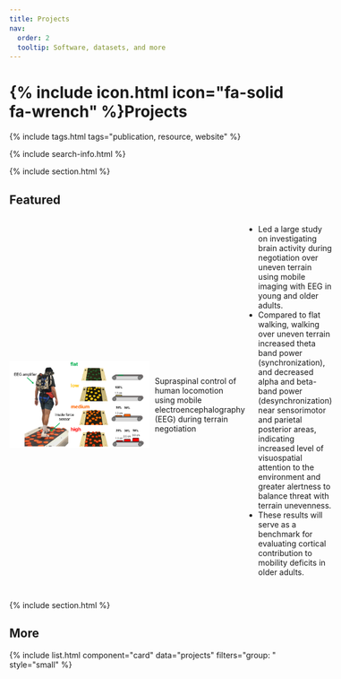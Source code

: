 ```yaml
---
title: Projects
nav:
  order: 2
  tooltip: Software, datasets, and more
---
```


# {% include icon.html icon="fa-solid fa-wrench" %}Projects

{% include tags.html tags="publication, resource, website" %}

{% include search-info.html %}

{% include section.html %}

## Featured

<div style="display: flex; align-items: center;">
    <img src="/images/website1_orig.png" alt="Image" width="250" height=auto style="margin-right: 10px;">
    <p>Supraspinal control of human locomotion using mobile electroencephalography (EEG) during terrain negotiation 
      <ul>
        <li>Led a large study on investigating brain activity during negotiation over uneven terrain using mobile imaging with EEG in young and older adults.​</li>
        <li>Compared to flat walking, walking over uneven terrain increased theta band power (synchronization), and decreased alpha and beta-band power (desynchronization) near sensorimotor and parietal posterior areas, indicating increased level of visuospatial attention to the environment and greater alertness to balance threat with terrain unevenness.</li>
        <li>These results will serve as a benchmark for evaluating cortical contribution to mobility deficits in older adults.</li>
    </p>
</div>

{% include section.html %}

## More

{% include list.html component="card" data="projects" filters="group: " style="small" %}
